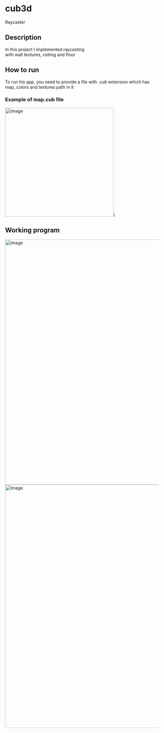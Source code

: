 # cub3d
Raycaster
## Description
In this project I implemented raycasting\
with wall textures, ceiling and floor
## How to run
To run his app, you need to provide a file with *.cub* extension which has map, colors and textures path in it
### Example of map.cub file
<img width="355" alt="image" src="https://user-images.githubusercontent.com/53175260/182155213-6697c4aa-1324-456c-93a6-71dfcb9fed4b.png">\
## Working program
<img width="800" alt="image" src="https://user-images.githubusercontent.com/53175260/182155034-c3d42fa0-eaad-40df-9237-9c6b3c8cb54c.png">
<img width="794" alt="image" src="https://user-images.githubusercontent.com/53175260/182155139-203a9b35-d38d-464b-9322-47c6f9f6c1c3.png">
